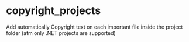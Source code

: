 # copyright_projects
 Add automatically Copyright text on each important file inside the project folder (atm only .NET projects are supported)

